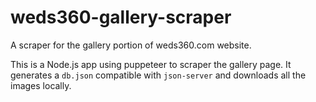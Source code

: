 # weds360-gallery-scraper
A scraper for the gallery portion of weds360.com website.

This is a Node.js app using puppeteer to scraper the gallery page.
It generates a `db.json` compatible with `json-server` and 
downloads all the images locally.
